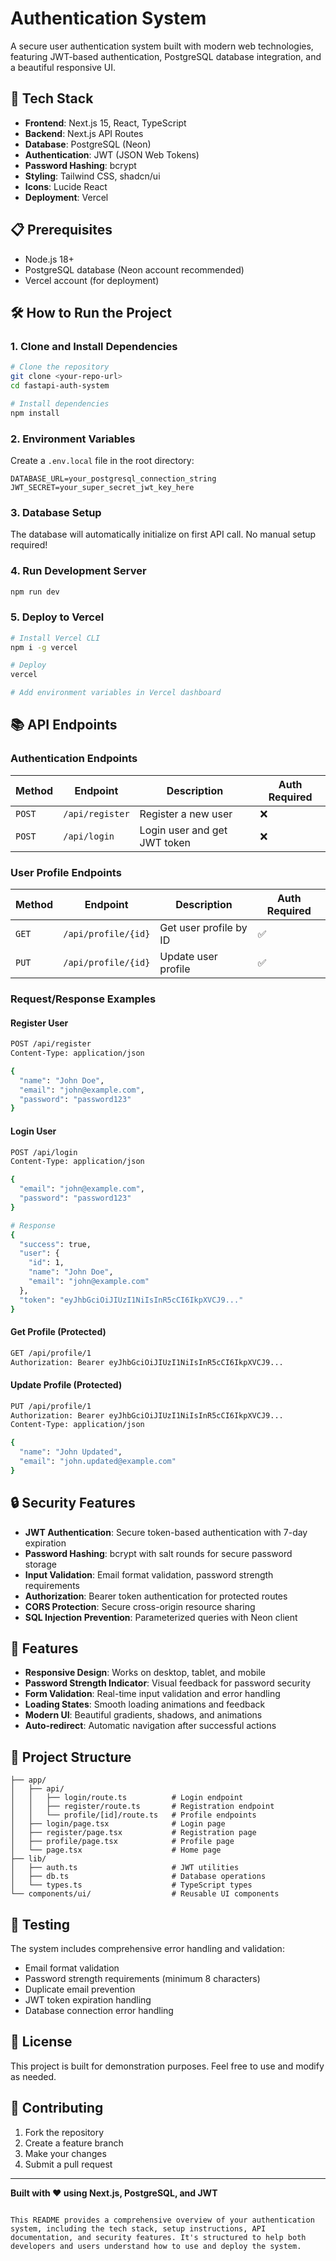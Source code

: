 # Authentication System

A secure user authentication system built with modern web technologies, featuring JWT-based authentication, PostgreSQL database integration, and a beautiful responsive UI.

## 🚀 Tech Stack

- **Frontend**: Next.js 15, React, TypeScript
- **Backend**: Next.js API Routes
- **Database**: PostgreSQL (Neon)
- **Authentication**: JWT (JSON Web Tokens)
- **Password Hashing**: bcrypt
- **Styling**: Tailwind CSS, shadcn/ui
- **Icons**: Lucide React
- **Deployment**: Vercel

## 📋 Prerequisites

- Node.js 18+ 
- PostgreSQL database (Neon account recommended)
- Vercel account (for deployment)

## 🛠️ How to Run the Project

### 1. Clone and Install Dependencies

```bash
# Clone the repository
git clone <your-repo-url>
cd fastapi-auth-system

# Install dependencies
npm install
```

### 2. Environment Variables

Create a `.env.local` file in the root directory:

```env
DATABASE_URL=your_postgresql_connection_string
JWT_SECRET=your_super_secret_jwt_key_here
```

### 3. Database Setup

The database will automatically initialize on first API call. No manual setup required!

### 4. Run Development Server

```bash
npm run dev
```


### 5. Deploy to Vercel

```bash
# Install Vercel CLI
npm i -g vercel

# Deploy
vercel

# Add environment variables in Vercel dashboard
```

## 📚 API Endpoints

### Authentication Endpoints

| Method | Endpoint | Description | Auth Required |
|--------|----------|-------------|---------------|
| `POST` | `/api/register` | Register a new user | ❌ |
| `POST` | `/api/login` | Login user and get JWT token | ❌ |

### User Profile Endpoints

| Method | Endpoint | Description | Auth Required |
|--------|----------|-------------|---------------|
| `GET` | `/api/profile/{id}` | Get user profile by ID | ✅ |
| `PUT` | `/api/profile/{id}` | Update user profile | ✅ |

### Request/Response Examples

#### Register User
```bash
POST /api/register
Content-Type: application/json

{
  "name": "John Doe",
  "email": "john@example.com", 
  "password": "password123"
}
```

#### Login User
```bash
POST /api/login
Content-Type: application/json

{
  "email": "john@example.com",
  "password": "password123"
}

# Response
{
  "success": true,
  "user": {
    "id": 1,
    "name": "John Doe",
    "email": "john@example.com"
  },
  "token": "eyJhbGciOiJIUzI1NiIsInR5cCI6IkpXVCJ9..."
}
```

#### Get Profile (Protected)
```bash
GET /api/profile/1
Authorization: Bearer eyJhbGciOiJIUzI1NiIsInR5cCI6IkpXVCJ9...
```

#### Update Profile (Protected)
```bash
PUT /api/profile/1
Authorization: Bearer eyJhbGciOiJIUzI1NiIsInR5cCI6IkpXVCJ9...
Content-Type: application/json

{
  "name": "John Updated",
  "email": "john.updated@example.com"
}
```

## 🔒 Security Features

- **JWT Authentication**: Secure token-based authentication with 7-day expiration
- **Password Hashing**: bcrypt with salt rounds for secure password storage
- **Input Validation**: Email format validation, password strength requirements
- **Authorization**: Bearer token authentication for protected routes
- **CORS Protection**: Secure cross-origin resource sharing
- **SQL Injection Prevention**: Parameterized queries with Neon client

## 🎨 Features

- **Responsive Design**: Works on desktop, tablet, and mobile
- **Password Strength Indicator**: Visual feedback for password security
- **Form Validation**: Real-time input validation and error handling
- **Loading States**: Smooth loading animations and feedback
- **Modern UI**: Beautiful gradients, shadows, and animations
- **Auto-redirect**: Automatic navigation after successful actions

## 📁 Project Structure

```
├── app/
│   ├── api/
│   │   ├── login/route.ts          # Login endpoint
│   │   ├── register/route.ts       # Registration endpoint
│   │   └── profile/[id]/route.ts   # Profile endpoints
│   ├── login/page.tsx              # Login page
│   ├── register/page.tsx           # Registration page
│   ├── profile/page.tsx            # Profile page
│   └── page.tsx                    # Home page
├── lib/
│   ├── auth.ts                     # JWT utilities
│   ├── db.ts                       # Database operations
│   └── types.ts                    # TypeScript types
└── components/ui/                  # Reusable UI components
```

## 🧪 Testing

The system includes comprehensive error handling and validation:

- Email format validation
- Password strength requirements (minimum 8 characters)
- Duplicate email prevention
- JWT token expiration handling
- Database connection error handling

## 📝 License

This project is built for demonstration purposes. Feel free to use and modify as needed.

## 🤝 Contributing

1. Fork the repository
2. Create a feature branch
3. Make your changes
4. Submit a pull request

---

**Built with ❤️ using Next.js, PostgreSQL, and JWT**
```

This README provides a comprehensive overview of your authentication system, including the tech stack, setup instructions, API documentation, and security features. It's structured to help both developers and users understand how to use and deploy the system.